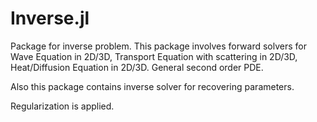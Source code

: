 Inverse.jl
===

Package for inverse problem. This package involves forward solvers for Wave 
Equation in 2D/3D, Transport Equation with scattering in 2D/3D, Heat/Diffusion 
Equation in 2D/3D. General second order PDE.

Also this package contains inverse solver for recovering parameters. 

Regularization is applied.
